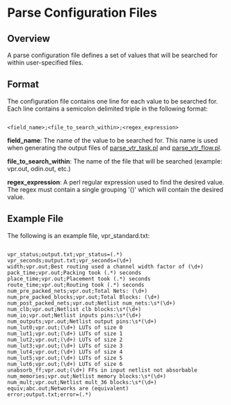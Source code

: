 # Parse Configuration Files #

## Overview ##
A parse configuration file defines a set of values that will be searched for within user-specified files.

## Format ##
The configuration file contains one line for each value to be searched for.  Each line contains a semicolon delimited triple in the following format:

```

<field_name>;<file_to_search_within>;<regex_expression>
```

**field\_name**: The name of the value to be searched for.  This name is used when generating the output files of [parse\_vtr\_task.pl](Parse_VTR_Task.md) and [parse\_vtr\_flow.pl](Parse_VTR_Flow.md).

**file\_to\_search\_within**: The name of the file that will be searched (example: vpr.out, odin.out, etc.)

**regex\_expression**: A perl regular expression used to find the desired value.  The regex must contain a single grouping '()' which will contain the desired value.

## Example File ##
The following is an example file, vpr\_standard.txt:
```

vpr_status;output.txt;vpr_status=(.*)
vpr_seconds;output.txt;vpr_seconds=(\d+)
width;vpr.out;Best routing used a channel width factor of (\d+)
pack_time;vpr.out;Packing took (.*) seconds
place_time;vpr.out;Placement took (.*) seconds
route_time;vpr.out;Routing took (.*) seconds
num_pre_packed_nets;vpr.out;Total Nets: (\d+)
num_pre_packed_blocks;vpr.out;Total Blocks: (\d+)
num_post_packed_nets;vpr.out;Netlist num_nets:\s*(\d+)
num_clb;vpr.out;Netlist clb blocks:\s*(\d+)
num_io;vpr.out;Netlist inputs pins:\s*(\d+)
num_outputs;vpr.out;Netlist output pins:\s*(\d+)
num_lut0;vpr.out;(\d+) LUTs of size 0
num_lut1;vpr.out;(\d+) LUTs of size 1
num_lut2;vpr.out;(\d+) LUTs of size 2
num_lut3;vpr.out;(\d+) LUTs of size 3
num_lut4;vpr.out;(\d+) LUTs of size 4
num_lut5;vpr.out;(\d+) LUTs of size 5
num_lut6;vpr.out;(\d+) LUTs of size 6
unabsorb_ff;vpr.out;(\d+) FFs in input netlist not absorbable
num_memories;vpr.out;Netlist memory blocks:\s*(\d+)
num_mult;vpr.out;Netlist mult_36 blocks:\s*(\d+)
equiv;abc.out;Networks are (equivalent)
error;output.txt;error=(.*)
```